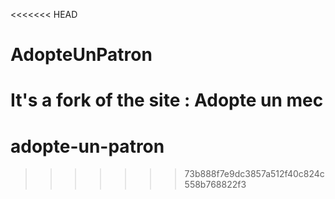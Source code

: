<<<<<<< HEAD
# AdopteUnPatron
It's a fork of the site : Adopte un mec
=======
# adopte-un-patron
>>>>>>> 73b888f7e9dc3857a512f40c824c558b768822f3
